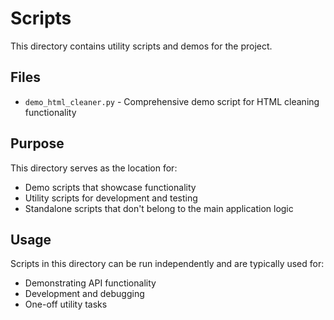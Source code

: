 # Scripts

This directory contains utility scripts and demos for the project.

## Files

- `demo_html_cleaner.py` - Comprehensive demo script for HTML cleaning functionality

## Purpose

This directory serves as the location for:
- Demo scripts that showcase functionality
- Utility scripts for development and testing
- Standalone scripts that don't belong to the main application logic

## Usage

Scripts in this directory can be run independently and are typically used for:
- Demonstrating API functionality
- Development and debugging
- One-off utility tasks
